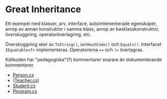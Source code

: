 # Great Inheritance

Ett exempel med klasser, arv, interface, autoimlementerade egenskaper, anrop av annan konstruktor i samma klass, anrop av basklasskonstruktor, överskuggning, operatoröverlagring, etc.

Överskuggning sker av `ToString()`, `GetHashCode()` och `Equals()`. Interfacet `IEquatable<T>` implementeras. Operatorerna `==` och `!=` överlagras.

Källkoden har "pedagogiska"(?) kommentarer snarare än dokumenterande kommentarer.

- [Person.cs](GreatInheritance/GreatInheritance/Person.cs)
- ([Teacher.cs](GreatInheritance/GreatInheritance/Teacher.cs))
- [Student.cs](GreatInheritance/GreatInheritance/Student.cs)
- [Program.cs](GreatInheritance/GreatInheritance/Program.cs)

